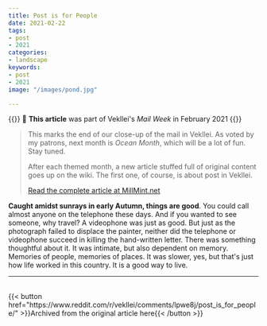 ```yaml
---
title: Post is for People
date: 2021-02-22
tags:
- post
- 2021
categories:
- landscape
keywords:
- post
- 2021
image: "/images/pond.jpg"

---
```

{{<hint red>}}
🌺 **This article** was part of Vekllei's *Mail Week* in February 2021
{{</hint>}}

>This marks the end of our close-up of the mail in Vekllei. As voted by my patrons, next month is *Ocean Month*, which will be a lot of fun. Stay tuned.  
>  
>After each themed month, a new article stuffed full of original content goes up on the wiki. The first one, of course, is about post in Vekllei.  
>  
>[Read the complete article at MillMint.net](https://millmint.net/utopia/vekllei/society/post/)

**Caught amidst sunrays in early Autumn, things are good**. You could call almost anyone on the telephone these days. And if you wanted to see someone, why travel? A videophone was just as good. But just as the photograph failed to displace the painter, neither did the telephone or videophone succeed in killing the hand-written letter. There was something thoughtful about it. It was intimate, but also dependent on memory. Memories of people, memories of places. It was slower, yes, but that's just how life worked in this country. It is a good way to live.

---
<br>
{{< button href="https://www.reddit.com/r/vekllei/comments/lpwe8j/post_is_for_people/" >}}Archived from the original article here{{< /button >}}
